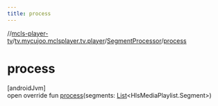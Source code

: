 ```yaml
---
title: process
---
```

//[mcls-player-tv](../../../index.html)/[tv.mycujoo.mclsplayer.tv.player](../index.html)/[SegmentProcessor](index.html)/[process](process.html)



# process



[androidJvm]\
open override fun [process](process.html)(segments: [List](https://kotlinlang.org/api/latest/jvm/stdlib/kotlin.collections/-list/index.html)&lt;HlsMediaPlaylist.Segment&gt;)




